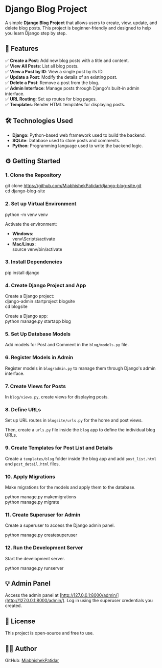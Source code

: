 # Django Blog Project

A simple **Django Blog Project** that allows users to create, view, update, and delete blog posts. This project is beginner-friendly and designed to help you learn Django step by step.

## 🚀 Features

✅ **Create a Post**: Add new blog posts with a title and content.  
✅ **View All Posts**: List all blog posts.  
✅ **View a Post by ID**: View a single post by its ID.  
✅ **Update a Post**: Modify the details of an existing post.  
✅ **Delete a Post**: Remove a post from the blog.  
✅ **Admin Interface**: Manage posts through Django's built-in admin interface.  
✅ **URL Routing**: Set up routes for blog pages.  
✅ **Templates**: Render HTML templates for displaying posts.

## 🛠 Technologies Used

- **Django**: Python-based web framework used to build the backend.
- **SQLite**: Database used to store posts and comments.
- **Python**: Programming language used to write the backend logic.

## ⚙️ Getting Started

### 1. Clone the Repository

git clone https://github.com/MiabhishekPatidar/django-blog-site.git  
cd django-blog-site

### 2. Set up Virtual Environment

python -m venv venv  

Activate the environment:  
- **Windows**:  
  venv\Scripts\activate  
- **Mac/Linux**:  
  source venv/bin/activate

### 3. Install Dependencies

pip install django

### 4. Create Django Project and App

Create a Django project:  
django-admin startproject blogsite  
cd blogsite  

Create a Django app:  
python manage.py startapp blog

### 5. Set Up Database Models

Add models for Post and Comment in the `blog/models.py` file.

### 6. Register Models in Admin

Register models in `blog/admin.py` to manage them through Django's admin interface.

### 7. Create Views for Posts

In `blog/views.py`, create views for displaying posts.

### 8. Define URLs

Set up URL routes in `blogsite/urls.py` for the home and post views.

Then, create a `urls.py` file inside the `blog` app to define the individual blog URLs.

### 9. Create Templates for Post List and Details

Create a `templates/blog` folder inside the blog app and add `post_list.html` and `post_detail.html` files.

### 10. Apply Migrations

Make migrations for the models and apply them to the database.

python manage.py makemigrations  
python manage.py migrate

### 11. Create Superuser for Admin

Create a superuser to access the Django admin panel.

python manage.py createsuperuser

### 12. Run the Development Server

Start the development server.

python manage.py runserver

## 💡 Admin Panel

Access the admin panel at [http://127.0.0.1:8000/admin/](http://127.0.0.1:8000/admin/). Log in using the superuser credentials you created.

## 📜 License

This project is open-source and free to use.

## 🧑‍💻 Author

GitHub: [MiabhishekPatidar](https://github.com/MiabhishekPatidar)
